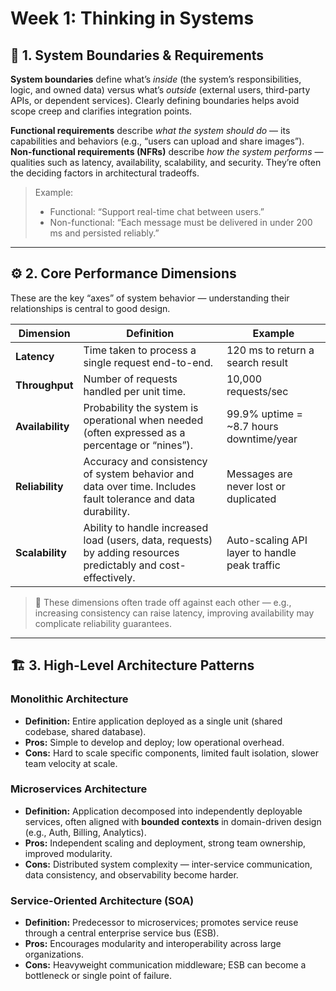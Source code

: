 # Week 1: Thinking in Systems

## 🧩 1. System Boundaries & Requirements

**System boundaries** define what’s _inside_ (the system’s responsibilities, logic, and owned data) versus what’s _outside_ (external users, third-party APIs, or dependent services).
Clearly defining boundaries helps avoid scope creep and clarifies integration points.

**Functional requirements** describe _what the system should do_ — its capabilities and behaviors (e.g., “users can upload and share images”).
**Non-functional requirements (NFRs)** describe _how the system performs_ — qualities such as latency, availability, scalability, and security.
They’re often the deciding factors in architectural tradeoffs.

> Example:
>
> - Functional: “Support real-time chat between users.”
> - Non-functional: “Each message must be delivered in under 200 ms and persisted reliably.”

---

## ⚙️ 2. Core Performance Dimensions

These are the key “axes” of system behavior — understanding their relationships is central to good design.

| Dimension        | Definition                                                                                                     | Example                                       |
| ---------------- | -------------------------------------------------------------------------------------------------------------- | --------------------------------------------- |
| **Latency**      | Time taken to process a single request end-to-end.                                                             | 120 ms to return a search result              |
| **Throughput**   | Number of requests handled per unit time.                                                                      | 10,000 requests/sec                           |
| **Availability** | Probability the system is operational when needed (often expressed as a percentage or “nines”).                | 99.9% uptime = ~8.7 hours downtime/year       |
| **Reliability**  | Accuracy and consistency of system behavior and data over time. Includes fault tolerance and data durability.  | Messages are never lost or duplicated         |
| **Scalability**  | Ability to handle increased load (users, data, requests) by adding resources predictably and cost-effectively. | Auto-scaling API layer to handle peak traffic |

> 🔄 These dimensions often trade off against each other — e.g., increasing consistency can raise latency, improving availability may complicate reliability guarantees.

---

## 🏗️ 3. High-Level Architecture Patterns

### **Monolithic Architecture**

- **Definition:** Entire application deployed as a single unit (shared codebase, shared database).
- **Pros:** Simple to develop and deploy; low operational overhead.
- **Cons:** Hard to scale specific components, limited fault isolation, slower team velocity at scale.

### **Microservices Architecture**

- **Definition:** Application decomposed into independently deployable services, often aligned with **bounded contexts** in domain-driven design (e.g., Auth, Billing, Analytics).
- **Pros:** Independent scaling and deployment, strong team ownership, improved modularity.
- **Cons:** Distributed system complexity — inter-service communication, data consistency, and observability become harder.

### **Service-Oriented Architecture (SOA)**

- **Definition:** Predecessor to microservices; promotes service reuse through a central enterprise service bus (ESB).
- **Pros:** Encourages modularity and interoperability across large organizations.
- **Cons:** Heavyweight communication middleware; ESB can become a bottleneck or single point of failure.
